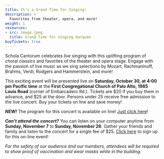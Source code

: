 ```yaml
---
title: It's a Grand Time for Singing!
description: >
  Favorites from theater, opera, and more!
weight: 1
resources:
- src: image.jpeg
  title: Grand Time for Singing marquee
buyTickets: true
---
```

Schola Cantorum celebrates *live* singing with this uplifting program of choral classics and favorites
of the theater and opera stage. Engage with the passion of live music as we sing selections
by Mozart, Rachmaninoff, Brahms, Verdi, Rodgers and Hammerstein, and more!

This exciting event will be presented live on **Saturday, October 30, at 4:00 pm Pacific time** at the **First Congregational Church of
Palo Alto, 1985 Louis Road** (corner of Embarcadero Rd.). Tickets are $20 if you buy them in advance, and $25 at the door. 
Persons under 25 receive free admission to the live concert.
Buy your tickets on line and save money!

**_NEW!_** The program for this concert is available on line! <a href="https://spark.adobe.com/page/zCtfuFBDJxqVS/" target="_blank">Just click here</a>!

**_Can&rsquo;t attend the concert?_** You can listen on your computer anytime from **Sunday, November 7** to **Sunday, November 26**. Gather your friends and family and listen to the concert for a single fee of $25. <a href="https://www.feelitlive.com/place/music/schola-cantorum-a-grand-time-for-singing/concerts" target="_blank">Click here</a> to sign up for this on-line event!

*For the safety of our audience and our members,
attendees will be required to show proof of vaccination and wear masks while in the building.*
